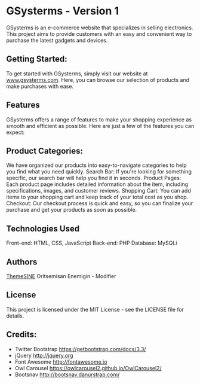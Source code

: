 # GSysterms - Version 1
GSysterms is an e-commerce website that specializes in selling electronics. This project aims to provide customers with an easy and convenient way to purchase the latest gadgets and devices.

## Getting Started:
To get started with GSysterms, simply visit our website at www.gsysterms.com. Here, you can browse our selection of products and make purchases with ease.

## Features
GSysterms offers a range of features to make your shopping experience as smooth and efficient as possible. Here are just a few of the features you can expect:

## Product Categories:
We have organized our products into easy-to-navigate categories to help you find what you need quickly.
Search Bar: If you're looking for something specific, our search bar will help you find it in seconds.
Product Pages: Each product page includes detailed information about the item, including specifications, images, and customer reviews.
Shopping Cart: You can add items to your shopping cart and keep track of your total cost as you shop.
Checkout: Our checkout process is quick and easy, so you can finalize your purchase and get your products as soon as possible.

## Technologies Used
Front-end: HTML, CSS, JavaScript
Back-end: PHP
Database: MySQLi

## Authors
<a href="https://www.themesine.com" target="_blank">ThemeSINE</a>
Oritsemisan Enemigin - Modifier

## License
This project is licensed under the MIT License - see the LICENSE file for details.

## Credits:

- Twitter Bootstrap https://getbootstrap.com/docs/3.3/
- jQuery http://jquery.org
- Font Awesome http://fontawesome.io
- Owl Carousel https://owlcarousel2.github.io/OwlCarousel2/
- Bootsnav http://bootsnav.danurstrap.com/